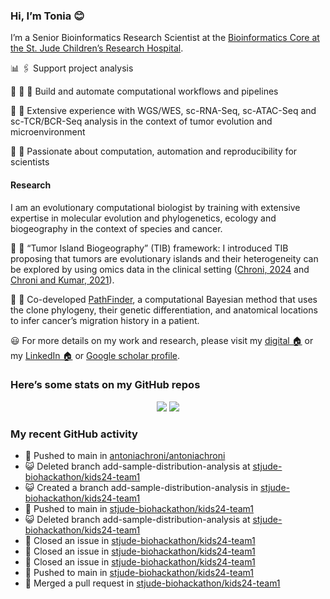 
### Hi, I’m Tonia 😊

I’m a Senior Bioinformatics Research Scientist at the [Bioinformatics
Core at the St. Jude Children’s Research
Hospital](https://www.stjude.org/research/departments/developmental-neurobiology/shared-resources/bioinformatic-core.html).

📊 🖇️ Support project analysis

:rocket: :construction: :construction_worker: Build and automate
computational workflows and pipelines

🧬 💪 Extensive experience with WGS/WES, sc-RNA-Seq, sc-ATAC-Seq and
sc-TCR/BCR-Seq analysis in the context of tumor evolution and
microenvironment

:bug: :construction_worker: Passionate about computation, automation and
reproducibility for scientists

#### Research

I am an evolutionary computational biologist by training with extensive
expertise in molecular evolution and phylogenetics, ecology and
biogeography in the context of species and cancer.

:memo: :rocket: “Tumor Island Biogeography” (TIB) framework: I
introduced TIB proposing that tumors are evolutionary islands and their
heterogeneity can be explored by using omics data in the clinical
setting ([Chroni,
2024](https://www.taylorfrancis.com/chapters/edit/10.1201/9781003307921-10/tumor-island-biogeography-antonia-chroni)
and [Chroni and Kumar, 2021](https://doi.org/10.1093/gbe/evab276)).

:memo: :rocket: Co-developed
[PathFinder](https://github.com/SayakaMiura/PathFinder), a computational
Bayesian method that uses the clone phylogeny, their genetic
differentiation, and anatomical locations to infer cancer’s migration
history in a patient.

:smiley: For more details on my work and research, please visit my
[digital 🏠](https://antoniachroni.github.io/) or my [LinkedIn
🏠](https://www.linkedin.com/in/antonia-chroni-ba1a8514b/) or [Google
scholar
profile](https://scholar.google.com/citations?user=WHYQrCYAAAAJ&hl=en).

### Here’s some stats on my GitHub repos

<p align="center">
<img src="https://github-readme-stats.vercel.app/api?username=AntoniaChroni&show_icons=true&theme=dracula">
<img src="https://github-readme-stats.vercel.app/api/top-langs/?username=AntoniaChroni&show=html,css,jupyter%20notebook&layout=compact">
</p>

### My recent GitHub activity

- 📨 Pushed to main in
  [antoniachroni/antoniachroni](https://github.com/antoniachroni/antoniachroni)
- 😺 Deleted branch add-sample-distribution-analysis at
  [stjude-biohackathon/kids24-team1](https://github.com/stjude-biohackathon/kids24-team1)
- 😺 Created a branch add-sample-distribution-analysis in
  [stjude-biohackathon/kids24-team1](https://github.com/stjude-biohackathon/kids24-team1)
- 📨 Pushed to main in
  [stjude-biohackathon/kids24-team1](https://github.com/stjude-biohackathon/kids24-team1)
- 😺 Deleted branch add-sample-distribution-analysis at
  [stjude-biohackathon/kids24-team1](https://github.com/stjude-biohackathon/kids24-team1)
- 🎊 Closed an issue in
  [stjude-biohackathon/kids24-team1](https://github.com/stjude-biohackathon/kids24-team1)
- 🎊 Closed an issue in
  [stjude-biohackathon/kids24-team1](https://github.com/stjude-biohackathon/kids24-team1)
- 🎊 Closed an issue in
  [stjude-biohackathon/kids24-team1](https://github.com/stjude-biohackathon/kids24-team1)
- 📨 Pushed to main in
  [stjude-biohackathon/kids24-team1](https://github.com/stjude-biohackathon/kids24-team1)
- 🎉 Merged a pull request in
  [stjude-biohackathon/kids24-team1](https://github.com/stjude-biohackathon/kids24-team1)
